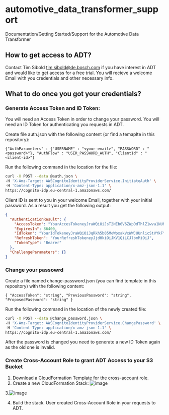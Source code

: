 # automotive_data_transformer_support
Documentation/Getting Started/Support for the Automotive Data Transformer

## How to get access to ADT?

Contact Tim Sibold tim.sibold@de.bosch.com if you have interest in ADT and would like to get access for a free trial. You will recieve a welcome Email with you credentials and other necessary info.
      
## What to do once you got your credentials?

### Generate Access Token and ID Token:

You will need an Access Token in order to change your password. You will need an ID Token for authenticating you requests in ADT.

Create file auth.json with the following content (or find a temaplte in this repository):

```
{"AuthParameters" : {"USERNAME" : "<your-email>", "PASSWORD" : "<password>"}, "AuthFlow" : "USER_PASSWORD_AUTH", "ClientId" : "<client-id>"}
```

Run the following command in the location for the file:
```sh
curl -X POST --data @auth.json \                                  
-H 'X-Amz-Target: AWSCognitoIdentityProviderService.InitiateAuth' \
-H 'Content-Type: application/x-amz-json-1.1' \
https://cognito-idp.eu-central-1.amazonaws.com/
```

Client ID is sent to you in your welcome Email, together with your initial password. As a result you get the following output:
```json
{
  "AuthenticationResult": {
    "AccessToken": "YourAccesTokeneyJraWQiOiJsT2NEb0V6ZWpOdThlZ1wva1NUNXZSWUNBSG5lO",
    "ExpiresIn": 86400,
    "IdToken": "YourIdTokeneyJraWQiOiJqRkh5b05MeWpxakVxWWJUUnlicStVYkF",
    "RefreshToken": "YourRefreshTokeneyJjdHkiOiJKV1QiLCJlbmMiOiJ",
    "TokenType": "Bearer"
  },
  "ChallengeParameters": {}
}
```
### Change your passowrd


Create a file named change-password.json (you can find template in this repository) with the following content:

```
{ "AccessToken": "string", "PreviousPassword": "string", "ProposedPassword": "string" }
```

Run the following command in the location of the newly created file:

```sh
curl -X POST --data @change_password.json \
-H 'X-Amz-Target: AWSCognitoIdentityProviderService.ChangePassword' \
-H 'Content-Type: application/x-amz-json-1.1' \
https://cognito-idp.eu-central-1.amazonaws.com/
```

After the password is changed you need to generate a new ID Token again as the old one is invalid.

### Create Cross-Account Role to grant ADT Access to your S3 Bucket

1. Download a CloudFormation Template for the cross-account role.
2. Create a new CloudFormation Stack:
   ![image](https://github.com/bosch-engineering/automotive_data_transformer_support/assets/91074947/15dde2e8-b4bf-45d6-a2dc-cdc533db700d)

3.![image](https://github.com/bosch-engineering/automotive_data_transformer_support/assets/91074947/558bb8c2-687a-4c69-8e5f-6101a3369c7d)

4. Build the stack. User created Cross-Account Role in your requests to ADT.




